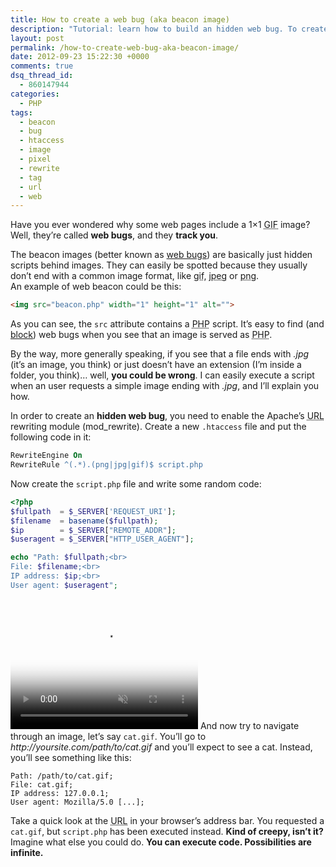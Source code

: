 ```yaml
---
title: How to create a web bug (aka beacon image)
description: "Tutorial: learn how to build an hidden web bug. To create a beacon image, you need to enable the Apache’s URL rewriting module (mod_rewrite)."
layout: post
permalink: /how-to-create-web-bug-aka-beacon-image/
date: 2012-09-23 15:22:30 +0000
comments: true
dsq_thread_id:
  - 860147944
categories:
  - PHP
tags:
  - beacon
  - bug
  - htaccess
  - image
  - pixel
  - rewrite
  - tag
  - url
  - web
---
```


<p>
  Have you ever wondered why some web pages include a 1&#215;1 <abbr title="Graphics Interchange Format">GIF</abbr> image? Well, they&#8217;re called <strong>web bugs</strong>, and they <strong>track you</strong>.
</p>

<p>
  The beacon images (better known as <a href="https://en.wikipedia.org/wiki/Web_bug" title="Web bug on Wikipedia" target="_blank">web bugs</a>) are basically just hidden scripts behind images. They can easily be spotted because they usually don&#8217;t end with a common image format, like <abbr title="Graphics Interchange Format">gif</abbr>, <abbr title="Joint Photographic Experts Group">jpeg</abbr> or <abbr title="Portable Network Graphics">png</abbr>.<br />An example of web beacon could be this:
</p>

``` html
<img src="beacon.php" width="1" height="1" alt="">
```

<p>
  As you can see, the <code>src</code> attribute contains a <abbr title="PHP: Hypertext Preprocessor (recursive acronym)">PHP</abbr> script. It&#8217;s easy to find (and <a href="http://www.ghostery.com/" title="Ghostery" target="_blank" rel="external nofollow">block</a>) web bugs when you see that an image is served as <abbr title="PHP: Hypertext Preprocessor (recursive acronym)">PHP</abbr>.
</p>

<p>
  By the way, more generally speaking, if you see that a file ends with <em>.jpg</em> (it&#8217;s an image, you think) or just doesn&#8217;t have an extension (I&#8217;m inside a folder, you think)&#8230; well, <strong>you could be wrong</strong>. I can easily execute a script when an user requests a simple image ending with <em>.jpg</em>, and I&#8217;ll explain you how.
</p>

<p>
  In order to create an <strong>hidden web bug</strong>, you need to enable the Apache&#8217;s <abbr title="Uniform Resource Locator">URL</abbr> rewriting module (mod_rewrite). Create a new <code>.htaccess</code> file and put the following code in it:
</p>

``` apache
RewriteEngine On
RewriteRule ^(.*).(png|jpg|gif)$ script.php
```

<p>
  Now create the <code>script.php</code> file and write some random code:
</p>

``` php
<?php
$fullpath  = $_SERVER['REQUEST_URI'];
$filename  = basename($fullpath);
$ip        = $_SERVER["REMOTE_ADDR"];
$useragent = $_SERVER["HTTP_USER_AGENT"];

echo "Path: $fullpath;<br>
File: $filename;<br>
IP address: $ip;<br>
User agent: $useragent";
```

<p>
  <video width="300" height="208" autoplay loop muted="muted" poster="/images/omg-cat.jpg" class="basic-alignment left">
    <source type="video/mp4"
        src="/videos/omg-cat.mp4">
  </video>
  And now try to navigate through an image, let&#8217;s say <code>cat.gif</code>. You&#8217;ll go to <em>http://yoursite.com/path/to/cat.gif</em> and you&#8217;ll expect to see a cat. Instead, you&#8217;ll see something like this:
</p>

```
Path: /path/to/cat.gif;
File: cat.gif;
IP address: 127.0.0.1;
User agent: Mozilla/5.0 [...];
```

<p>
  Take a quick look at the <abbr title="Uniform Resource Locator">URL</abbr> in your browser&#8217;s address bar. You requested a <code>cat.gif</code>, but <code>script.php</code> has been executed instead. <strong>Kind of creepy, isn&#8217;t it?</strong> Imagine what else you could do. <strong>You can execute code. Possibilities are infinite.</strong>
</p>
